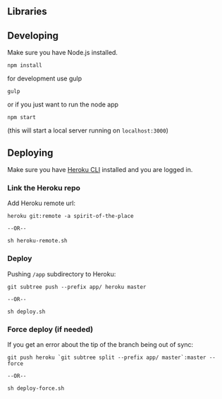 ## Libraries


## Developing

Make sure you have Node.js installed.


```
npm install

```


for development use gulp

```
gulp
```

or if you just want to run the node app

```
npm start
```
(this will start a local server running on ``localhost:3000``)


## Deploying
Make sure you have [Heroku CLI](https://devcenter.heroku.com/articles/heroku-cli) installed and you are logged in.

### Link the Heroku repo

Add Heroku remote url:

```
heroku git:remote -a spirit-of-the-place

--OR--

sh heroku-remote.sh
```

### Deploy

Pushing ``/app`` subdirectory to Heroku:

```
git subtree push --prefix app/ heroku master

--OR--

sh deploy.sh
```

### Force deploy (if needed)

If you get an error about the tip of the branch being out of sync:

```
git push heroku `git subtree split --prefix app/ master`:master --force

--OR--

sh deploy-force.sh
```

